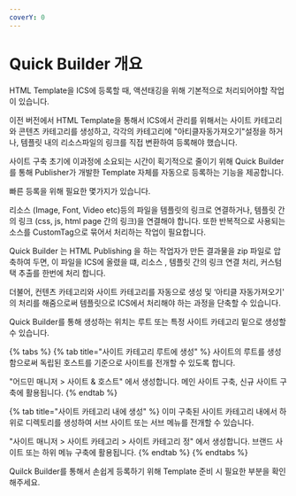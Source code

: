 ```yaml
---
coverY: 0
---
```


# Quick Builder 개요

HTML Template을 ICS에 등록할 때, 액션태깅을 위해 기본적으로 처리되어야할 작업이 있습니다.&#x20;

이전 버전에서 HTML Template을 통해서 ICS에서 관리를 위해서는 사이트 카테고리와 콘텐츠 카테고리를 생성하고, 각각의 카테고리에 "아티클자동가져오기"설정을 하거나, 템플릿 내의 리소스파일의 링크를 직접 변환하여 등록해야 했습니다.&#x20;

사이트 구축 초기에 이과정에 소요되는 시간이 획기적으로 줄이기 위해 Quick Builder를 통해 Publisher가 개발한 Template 자체를 자동으로 등록하는 기능을 제공합니다.

빠른 등록을 위해 필요한 몇가지가 있습니다.

리소스 (Image, Font, Video etc)등의 파일을 템플릿의 링크로 연결하거나, 템플릿  간의 링크 (css, js, html page 간의 링크)을 연결해야 합니다. 또한 반복적으로 사용되는 소스를 CustomTag으로 묶어서 처리하는 작업이 필요합니다.&#x20;

Quick Builder 는 HTML Publishing 을 하는 작업자가 만든 결과물을 zip 파일로 압축하여 두면, 이 파일을 ICS에 올렸을 떄, 리소스 , 템플릿 간의 링크 연결 처리, 커스텀택 추출를 한번에 처리 합니다.&#x20;

더불어, 컨텐츠 카테고리와 사이트 카테고리를 자동으로 생성 및 ‘아티클 자동가져오기' 의 처리를 해줌으로써 템플릿으로 ICS에서 처리해야 하는 과정을 단축할 수 있습니다.

Quick Builder를 통해 생성하는 위치는 루트 또는 특정 사이트 카테고리 밑으로 생성할수 있습니다.&#x20;

{% tabs %}
{% tab title="사이트 카테고리 루트에 생성" %}
사이트의 루트를 생성함으로써 독립된 호스트를 기준으로 사이트를 전개할 수 있도록 합니다.&#x20;

"어드민 매니저 > 사이트 & 호스트" 에서 생성합니다. 메인 사이트 구축, 신규 사이트 구축에 활용됩니다.
{% endtab %}

{% tab title="사이트 카테고리 내에 생성" %}
이미 구축된 사이트 카테고리 내에서 하위로 디렉토리를 생성하여 서브 사이트 또는 서브 메뉴를 전개할 수 있습니다.&#x20;

"사이트 매니저 > 사이트 카테고리 > 사이트 카테고리 정" 에서 생성합니다. 브랜드 사이트 또는 하위 메뉴 구축에 활용됩니다.
{% endtab %}
{% endtabs %}

Quilck Builder를 통해서 손쉽게 등록하기 위해 Template 준비 시 필요한 부분을 확인해주세요.&#x20;
